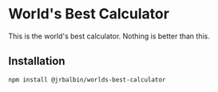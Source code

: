 # World's Best Calculator

This is the world's best calculator. Nothing is better than this.

## Installation

```bash
npm install @jrbalbin/worlds-best-calculator
```
